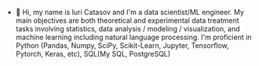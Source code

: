 - 👋 Hi, my name is Iuri Catasov and I'm a data scientist/ML engineer.
My main objectives are both theoretical and experimental data treatment tasks involving statistics, data analysis / modeling / visualization, and machine learning 
including natural language processing. I'm proficient in Python (Pandas, Numpy, SciPy, Scikit-Learn, Jupyter, Tensorflow, Pytorch, Keras, etc), SQL(My SQL, PostgreSQL)

